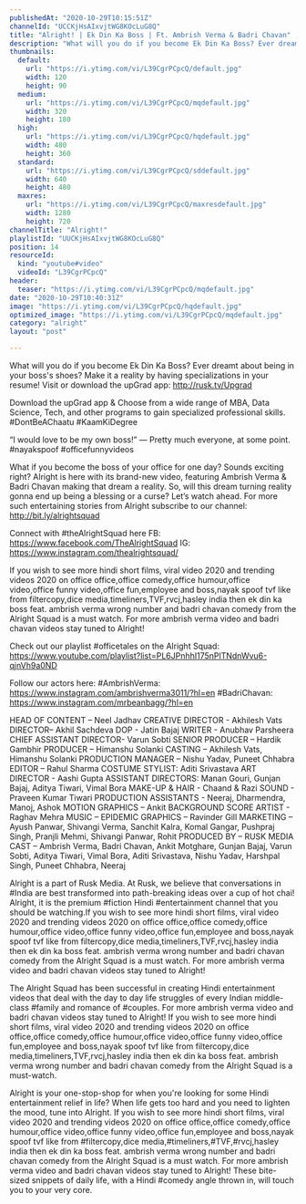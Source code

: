 ```yaml
---
publishedAt: "2020-10-29T10:15:51Z"
channelId: "UCCKjHsAIxvjtWG8KOcLuG8Q"
title: "Alright! | Ek Din Ka Boss | Ft. Ambrish Verma & Badri Chavan"
description: "What will you do if you become Ek Din Ka Boss? Ever dreamt about being in your boss's shoes? Make it a reality by having specializations in your resume! Visit or download the upGrad app: http://rusk.tv/Upgrad\n\nDownload the upGrad app & Choose from a wide range of MBA, Data Science, Tech, and other programs to gain specialized professional skills. #DontBeAChaatu #KaamKiDegree\n\n“I would love to be my own boss!” — Pretty much everyone, at some point. #nayakspoof #officefunnyvideos\n\nWhat if you become the boss of your office for one day? Sounds exciting right? Alright is here with its brand-new video, featuring Ambrish Verma & Badri Chavan making that dream a reality. So, will this dream turning reality gonna end up being a blessing or a curse? Let’s watch ahead. For more such entertaining stories from Alright subscribe to our channel: http://bit.ly/alrightsquad\n\nConnect with #theAlrightSquad here\nFB: https://www.facebook.com/TheAlrightSquad\nIG: https://www.instagram.com/thealrightsquad/\n\nIf you wish to see more hindi short films, viral video 2020 and trending videos 2020 on office office,office comedy,office humour,office video,office funny video,office fun,employee and boss,nayak spoof tvf like from filtercopy,dice media,timeliners,TVF,rvcj,hasley india then ek din ka boss feat. ambrish verma wrong number and badri chavan comedy  from  the Alright Squad is a must watch. For more ambrish verma video and badri chavan videos stay tuned to Alright!\n\nCheck out our playlist #officetales on the Alright Squad: https://www.youtube.com/playlist?list=PL6JPnhhI175nPlTNdnWvu6-qjnVh9a0ND\n\nFollow our actors here:\n#AmbrishVerma: https://www.instagram.com/ambrishverma3011/?hl=en\n#BadriChavan: https://www.instagram.com/mrbeanbagg/?hl=en\n\nHEAD OF CONTENT – Neel Jadhav \nCREATIVE DIRECTOR - Akhilesh Vats\nDIRECTOR– Akhil Sachdeva\nDOP - Jatin Bajaj\nWRITER - Anubhav Parsheera\nCHIEF ASSISTANT DIRECTOR- Varun Sobti \nSENIOR PRODUCER – Hardik Gambhir \nPRODUCER – Himanshu Solanki \nCASTING – Akhilesh Vats, Himanshu Solanki\nPRODUCTION MANAGER – Nishu Yadav, Puneet Chhabra \nEDITOR – Rahul Sharma\nCOSTUME STYLIST: Aditi Srivastava \nART DIRECTOR - Aashi Gupta \nASSISTANT DIRECTORS: Manan Gouri, Gunjan Bajaj, Aditya Tiwari, Vimal Bora \nMAKE-UP & HAIR - Chaand & Razi\nSOUND - Praveen Kumar Tiwari\nPRODUCTION ASSISTANTS - Neeraj, Dharmendra, Manoj, Ashok\nMOTION GRAPHICS – Ankit \nBACKGROUND SCORE ARTIST - Raghav Mehra\nMUSIC – EPIDEMIC \nGRAPHICS – Ravinder Gill \nMARKETING – Ayush Panwar, Shivangi Verma, Sanchit Kalra, Komal Gangar, Pushpraj Singh, Pranjli Mehmi, Shivangi Panwar, Rohit \nPRODUCED BY – RUSK MEDIA \nCAST – Ambrish Verma, Badri Chavan, Ankit Motghare, Gunjan Bajaj, Varun Sobti, Aditya Tiwari, Vimal Bora, Aditi Srivastava, Nishu Yadav, Harshpal Singh, Puneet Chhabra, Neeraj\n\nAlright is a part of Rusk Media. At Rusk, we believe that conversations in #India are best transformed into path-breaking ideas over a cup of hot chai! Alright, it is the premium #fiction Hindi #entertainment channel that you should be watching.If you wish to see more hindi short films, viral video 2020 and trending videos 2020 on office office,office comedy,office humour,office video,office funny video,office fun,employee and boss,nayak spoof tvf like from filtercopy,dice media,timeliners,TVF,rvcj,hasley india then ek din ka boss feat. ambrish verma wrong number and badri chavan comedy  from  the Alright Squad is a must watch. For more ambrish verma video and badri chavan videos stay tuned to Alright!\n\n\nThe Alright Squad has been successful in creating Hindi entertainment videos that deal with the day to day life struggles of every Indian middle-class #family and romance of #couples.  For more ambrish verma video and badri chavan videos stay tuned to Alright! If you wish to see more hindi short films, viral video 2020 and trending videos 2020 on office office,office comedy,office humour,office video,office funny video,office fun,employee and boss,nayak spoof tvf like from filtercopy,dice media,timeliners,TVF,rvcj,hasley india then ek din ka boss feat. ambrish verma wrong number and badri chavan comedy  from  the Alright Squad is a must-watch.\n\nAlright is your one-stop-shop for when you're looking for some Hindi entertainment relief in life? When life gets too hard and you need to lighten the mood, tune into Alright. If you wish to see more hindi short films, viral video 2020 and trending videos 2020 on office office,office comedy,office humour,office video,office funny video,office fun,employee and boss,nayak spoof tvf like from #filtercopy,dice media,#timeliners,#TVF,#rvcj,hasley india then ek din ka boss feat. ambrish verma wrong number and badri chavan comedy  from  the Alright Squad is a must watch. For more ambrish verma video and badri chavan videos stay tuned to Alright! These bite-sized snippets of daily life, with a Hindi #comedy angle thrown in, will touch you to your very core."
thumbnails:
  default:
    url: "https://i.ytimg.com/vi/L39CgrPCpcQ/default.jpg"
    width: 120
    height: 90
  medium:
    url: "https://i.ytimg.com/vi/L39CgrPCpcQ/mqdefault.jpg"
    width: 320
    height: 180
  high:
    url: "https://i.ytimg.com/vi/L39CgrPCpcQ/hqdefault.jpg"
    width: 480
    height: 360
  standard:
    url: "https://i.ytimg.com/vi/L39CgrPCpcQ/sddefault.jpg"
    width: 640
    height: 480
  maxres:
    url: "https://i.ytimg.com/vi/L39CgrPCpcQ/maxresdefault.jpg"
    width: 1280
    height: 720
channelTitle: "Alright!"
playlistId: "UUCKjHsAIxvjtWG8KOcLuG8Q"
position: 14
resourceId:
  kind: "youtube#video"
  videoId: "L39CgrPCpcQ"
header:
  teaser: "https://i.ytimg.com/vi/L39CgrPCpcQ/mqdefault.jpg"
date: "2020-10-29T10:40:31Z"
image: "https://i.ytimg.com/vi/L39CgrPCpcQ/hqdefault.jpg"
optimized_image: "https://i.ytimg.com/vi/L39CgrPCpcQ/mqdefault.jpg"
category: "alright"
layout: "post"

---
```

What will you do if you become Ek Din Ka Boss? Ever dreamt about being in your boss's shoes? Make it a reality by having specializations in your resume! Visit or download the upGrad app: http://rusk.tv/Upgrad

Download the upGrad app & Choose from a wide range of MBA, Data Science, Tech, and other programs to gain specialized professional skills. #DontBeAChaatu #KaamKiDegree

“I would love to be my own boss!” — Pretty much everyone, at some point. #nayakspoof #officefunnyvideos

What if you become the boss of your office for one day? Sounds exciting right? Alright is here with its brand-new video, featuring Ambrish Verma & Badri Chavan making that dream a reality. So, will this dream turning reality gonna end up being a blessing or a curse? Let’s watch ahead. For more such entertaining stories from Alright subscribe to our channel: http://bit.ly/alrightsquad

Connect with #theAlrightSquad here
FB: https://www.facebook.com/TheAlrightSquad
IG: https://www.instagram.com/thealrightsquad/

If you wish to see more hindi short films, viral video 2020 and trending videos 2020 on office office,office comedy,office humour,office video,office funny video,office fun,employee and boss,nayak spoof tvf like from filtercopy,dice media,timeliners,TVF,rvcj,hasley india then ek din ka boss feat. ambrish verma wrong number and badri chavan comedy  from  the Alright Squad is a must watch. For more ambrish verma video and badri chavan videos stay tuned to Alright!

Check out our playlist #officetales on the Alright Squad: https://www.youtube.com/playlist?list=PL6JPnhhI175nPlTNdnWvu6-qjnVh9a0ND

Follow our actors here:
#AmbrishVerma: https://www.instagram.com/ambrishverma3011/?hl=en
#BadriChavan: https://www.instagram.com/mrbeanbagg/?hl=en

HEAD OF CONTENT – Neel Jadhav 
CREATIVE DIRECTOR - Akhilesh Vats
DIRECTOR– Akhil Sachdeva
DOP - Jatin Bajaj
WRITER - Anubhav Parsheera
CHIEF ASSISTANT DIRECTOR- Varun Sobti 
SENIOR PRODUCER – Hardik Gambhir 
PRODUCER – Himanshu Solanki 
CASTING – Akhilesh Vats, Himanshu Solanki
PRODUCTION MANAGER – Nishu Yadav, Puneet Chhabra 
EDITOR – Rahul Sharma
COSTUME STYLIST: Aditi Srivastava 
ART DIRECTOR - Aashi Gupta 
ASSISTANT DIRECTORS: Manan Gouri, Gunjan Bajaj, Aditya Tiwari, Vimal Bora 
MAKE-UP & HAIR - Chaand & Razi
SOUND - Praveen Kumar Tiwari
PRODUCTION ASSISTANTS - Neeraj, Dharmendra, Manoj, Ashok
MOTION GRAPHICS – Ankit 
BACKGROUND SCORE ARTIST - Raghav Mehra
MUSIC – EPIDEMIC 
GRAPHICS – Ravinder Gill 
MARKETING – Ayush Panwar, Shivangi Verma, Sanchit Kalra, Komal Gangar, Pushpraj Singh, Pranjli Mehmi, Shivangi Panwar, Rohit 
PRODUCED BY – RUSK MEDIA 
CAST – Ambrish Verma, Badri Chavan, Ankit Motghare, Gunjan Bajaj, Varun Sobti, Aditya Tiwari, Vimal Bora, Aditi Srivastava, Nishu Yadav, Harshpal Singh, Puneet Chhabra, Neeraj

Alright is a part of Rusk Media. At Rusk, we believe that conversations in #India are best transformed into path-breaking ideas over a cup of hot chai! Alright, it is the premium #fiction Hindi #entertainment channel that you should be watching.If you wish to see more hindi short films, viral video 2020 and trending videos 2020 on office office,office comedy,office humour,office video,office funny video,office fun,employee and boss,nayak spoof tvf like from filtercopy,dice media,timeliners,TVF,rvcj,hasley india then ek din ka boss feat. ambrish verma wrong number and badri chavan comedy  from  the Alright Squad is a must watch. For more ambrish verma video and badri chavan videos stay tuned to Alright!


The Alright Squad has been successful in creating Hindi entertainment videos that deal with the day to day life struggles of every Indian middle-class #family and romance of #couples.  For more ambrish verma video and badri chavan videos stay tuned to Alright! If you wish to see more hindi short films, viral video 2020 and trending videos 2020 on office office,office comedy,office humour,office video,office funny video,office fun,employee and boss,nayak spoof tvf like from filtercopy,dice media,timeliners,TVF,rvcj,hasley india then ek din ka boss feat. ambrish verma wrong number and badri chavan comedy  from  the Alright Squad is a must-watch.

Alright is your one-stop-shop for when you're looking for some Hindi entertainment relief in life? When life gets too hard and you need to lighten the mood, tune into Alright. If you wish to see more hindi short films, viral video 2020 and trending videos 2020 on office office,office comedy,office humour,office video,office funny video,office fun,employee and boss,nayak spoof tvf like from #filtercopy,dice media,#timeliners,#TVF,#rvcj,hasley india then ek din ka boss feat. ambrish verma wrong number and badri chavan comedy  from  the Alright Squad is a must watch. For more ambrish verma video and badri chavan videos stay tuned to Alright! These bite-sized snippets of daily life, with a Hindi #comedy angle thrown in, will touch you to your very core.
